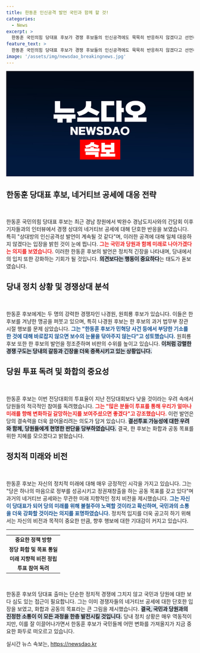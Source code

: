 ```yaml
---
title: 한동훈 인신공격 발언 국민과 함께 할 것!
categories:
  - News
excerpt: >
  한동훈 국민의힘 당대표 후보가 경쟁 후보들의 인신공격에도 묵묵히 반응하지 않겠다고 선언하며, 미래로 나아가겠다고 강조했다. 그는 상대의 네거티브 공격에도 불구하고 화합과 투표 독려를 통해 당원들의 지지를 호소했다. 과연 그의 담대한 각오가 당권을 쥐는 데 도움이 될까?
feature_text: >
  한동훈 국민의힘 당대표 후보가 경쟁 후보들의 인신공격에도 묵묵히 반응하지 않겠다고 선언하며, 미래로 나아가겠다고 강조했다. 그는 상대의 네거티브 공격에도 불구하고 화합과 투표 독려를 통해 당원들의 지지를 호소했다. 과연 그의 담대한 각오가 당권을 쥐는 데 도움이 될까?
image: '/assets/img/newsdao_breakingnews.jpg'
---
```


<p><img src="/assets/img/newsdao_breakingnews.jpg" alt="ontimetimes 속보" /></p>

<h2 data-ke-size="size26">한동훈 당대표 후보, 네거티브 공세에 대응 전략</h2>

<p data-ke-size="size16">&nbsp;</p> 

<p>한동훈 국민의힘 당대표 후보는 최근 경남 창원에서 박완수 경남도지사와의 간담회 이후 기자들과의 인터뷰에서 경쟁 상대의 네거티브 공세에 대해 단호한 반응을 보였습니다. 특히 "상대방의 인신공격성 발언이 계속될 것 같다"며, 이러한 공격에 대해 일체 대응하지 않겠다는 입장을 밝힌 것이 눈에 띕니다. <b><span style="color: #ee2323;">그는 국민과 당원과 함께 미래로 나아가겠다는 의지를 보였습니다.</span></b> 이러한 한동훈 후보의 발언은 정치적 긴장을 나타내며, 당내에서의 입지 또한 강화하는 기회가 될 것입니다. <b><span style="background-color: #21538527;">의견보다는 행동이 중요하다</span></b>는 태도가 돋보였습니다.</p>

<h2 data-ke-size="size26">당내 정치 상황 및 경쟁상대 분석</h2>

<p data-ke-size="size16">&nbsp;</p> 

<p>한동훈 후보에게는 두 명의 강력한 경쟁자인 나경원, 원희룡 후보가 있습니다. 이들은 한 후보를 겨냥한 맹공을 퍼붓고 있으며, 특히 나경원 후보는 한 후보의 과거 법무부 장관 시절 행보를 문제 삼았습니다. <b><span style="color: #1a5490;">그는 "한동훈 후보가 민혁당 사건 등에서 부당한 기소를 한 것에 대해 바로잡지 않으면 보수의 눈물을 닦아주지 않는다"고 성토했습니다.</span></b> 원희룡 후보 또한 한 후보의 발언을 정조준하며 비판의 수위를 높이고 있습니다. <b><span style="background-color: #21538527;">이처럼 강렬한 경쟁 구도는 당내의 갈등과 긴장을 더욱 증폭시키고 있는 상황입니다.</span></b></p>

<h2 data-ke-size="size26">당원 투표 독려 및 화합의 중요성</h2>

<p data-ke-size="size16">&nbsp;</p> 

<p>한동훈 후보는 이번 전당대회의 투표율이 지난 전당대회보다 낮을 것이라는 우려 속에서 당원들의 적극적인 참여를 독려했습니다. <b><span style="color: #ee2323;">그는 "많은 분들이 투표를 통해 우리가 얼마나 미래를 향해 변화하길 갈망하는지를 보여주셨으면 좋겠다"고 강조했습니다.</span></b> 이런 발언은 당의 결속력을 더욱 끌어올리려는 의도가 담겨 있습니다. <b><span style="background-color: #21538527;">결선투표 가능성에 대한 우려와 함께, 당원들에게 현명한 판단을 당부하였습니다.</span></b> 결국, 한 후보는 화합과 공동 목표를 위한 지혜를 모으겠다고 밝혔습니다.</p>

<h2 data-ke-size="size26">정치적 미래와 비전</h2>

<p data-ke-size="size16">&nbsp;</p> 

<p>한동훈 후보는 자신의 정치적 미래에 대해 매우 긍정적인 시각을 가지고 있습니다. 그는 "당은 하나의 마음으로 정부를 성공시키고 정권재창출을 하는 공동 목표를 갖고 있다"며 과거의 네거티브 공세와는 무관한 미래 지향적인 정치 비전을 제시했습니다. <b><span style="color: #1a5490;">그는 자신이 당대표가 되어 당의 미래를 위해 불철주야 노력할 것이라고 확신하며, 국민과의 소통을 더욱 강화할 것이라는 의지를 표명하였습니다.</span></b> 정치적 입지를 더욱 공고히 하기 위해서는 자신의 비전과 목적이 중요한 만큼, 향후 행보에 대한 기대감이 커지고 있습니다.</p>

<hr>

<table style="width: 100%; border-collapse: collapse;">
<tr>
<td style="text-align: center; height: 17px;"><b>중요한 정책 방향</b></td>
</tr>
<tr>
<td style="text-align: center; height: 17px;"><b>정당 화합 및 목표 통일</b></td>
</tr>
<tr>
<td style="text-align: center; height: 17px;"><b>미래 지향적 비전 정립</b></td>
</tr>
<tr>
<td style="text-align: center; height: 17px;"><b>투표 참여 독려</b></td>
</tr>
</table>

<p data-ke-size="size16">&nbsp;</p> 

<p>한동훈 후보의 당대표 출마는 단순한 정치적 경쟁에 그치지 않고 국민과 당원에 대한 보다 심도 있는 접근이 필요합니다. 그는 이미 경쟁자들의 네거티브 공세에 대한 단호한 입장을 보였고, 화합과 공동의 목표라는 큰 그림을 제시했습니다. <b><span style="background-color: #21538527;">결국, 국민과 당원과의 진정한 소통이 이 모든 과정을 한층 발전시킬 것입니다.</span></b> 당내 정치 상황은 매우 역동적이지만, 이를 잘 이끌어나가면서 한동훈 후보가 국민들께 어떤 변화를 가져올지가 지금 중요한 화두로 떠오르고 있습니다.</p>
실시간 뉴스 속보는, <a href="https://newsdao.kr" rel="dofollow">https://newsdao.kr</a>


